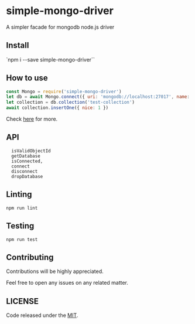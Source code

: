 # simple-mongo-driver

A simpler facade for mongodb node.js driver

## Install

`npm i --save simple-mongo-driver``

## How to use

```javascript
const Mongo = require('simple-mongo-driver')
let db = await Mongo.connect({ uri: 'mongodb://localhost:27017', name: 'test-database' })
let collection = db.collection('test-collection')
await collection.insertOne({ nice: 1 })
```

Check [here]('./test/Mongo.js) for more.

## API

```
  isValidObjectId
  getDatabase
  isConnected,
  connect
  disconnect
  dropDatabase
```

## Linting

`npm run lint`

## Testing

`npm run test`

## Contributing

Contributions will be highly appreciated.

Feel free to open any issues on any related matter.

## LICENSE

Code released under the [MIT](./LICENSE).
